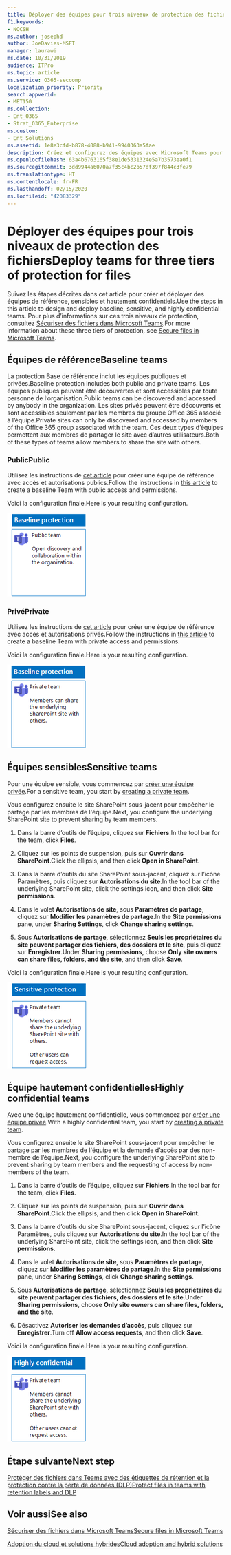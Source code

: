 ```yaml
---
title: Déployer des équipes pour trois niveaux de protection des fichiers
f1.keywords:
- NOCSH
ms.author: josephd
author: JoeDavies-MSFT
manager: laurawi
ms.date: 10/31/2019
audience: ITPro
ms.topic: article
ms.service: O365-seccomp
localization_priority: Priority
search.appverid:
- MET150
ms.collection:
- Ent_O365
- Strat_O365_Enterprise
ms.custom:
- Ent_Solutions
ms.assetid: 1e8e3cfd-b878-4088-b941-9940363a5fae
description: Créez et configurez des équipes avec Microsoft Teams pour différents niveaux de protection des informations pour les fichiers.
ms.openlocfilehash: 63a4b6763165f38e1de5331324e5a7b3573ea0f1
ms.sourcegitcommit: 3dd9944a6070a7f35c4bc2b57df397f844c3fe79
ms.translationtype: HT
ms.contentlocale: fr-FR
ms.lasthandoff: 02/15/2020
ms.locfileid: "42083329"
---
```

# <a name="deploy-teams-for-three-tiers-of-protection-for-files"></a><span data-ttu-id="a6423-103">Déployer des équipes pour trois niveaux de protection des fichiers</span><span class="sxs-lookup"><span data-stu-id="a6423-103">Deploy teams for three tiers of protection for files</span></span>

<span data-ttu-id="a6423-104">Suivez les étapes décrites dans cet article pour créer et déployer des équipes de référence, sensibles et hautement confidentiels.</span><span class="sxs-lookup"><span data-stu-id="a6423-104">Use the steps in this article to design and deploy baseline, sensitive, and highly confidential teams.</span></span> <span data-ttu-id="a6423-105">Pour plus d’informations sur ces trois niveaux de protection, consultez [Sécuriser des fichiers dans Microsoft Teams](secure-files-in-teams.md).</span><span class="sxs-lookup"><span data-stu-id="a6423-105">For more information about these three tiers of protection, see [Secure files in Microsoft Teams](secure-files-in-teams.md).</span></span>

## <a name="baseline-teams"></a><span data-ttu-id="a6423-106">Équipes de référence</span><span class="sxs-lookup"><span data-stu-id="a6423-106">Baseline teams</span></span>

<span data-ttu-id="a6423-107">La protection Base de référence inclut les équipes publiques et privées.</span><span class="sxs-lookup"><span data-stu-id="a6423-107">Baseline protection includes both public and private teams.</span></span> <span data-ttu-id="a6423-108">Les équipes publiques peuvent être découvertes et sont accessibles par toute personne de l’organisation.</span><span class="sxs-lookup"><span data-stu-id="a6423-108">Public teams can be discovered and accessed by anybody in the organization.</span></span> <span data-ttu-id="a6423-109">Les sites privés peuvent être découverts et sont accessibles seulement par les membres du groupe Office 365 associé à l’équipe.</span><span class="sxs-lookup"><span data-stu-id="a6423-109">Private sites can only be discovered and accessed by members of the Office 365 group associated with the team.</span></span> <span data-ttu-id="a6423-110">Ces deux types d’équipes permettent aux membres de partager le site avec d’autres utilisateurs.</span><span class="sxs-lookup"><span data-stu-id="a6423-110">Both of these types of teams allow members to share the site with others.</span></span>

### <a name="public"></a><span data-ttu-id="a6423-111">Public</span><span class="sxs-lookup"><span data-stu-id="a6423-111">Public</span></span>

<span data-ttu-id="a6423-112">Utilisez les instructions de [cet article](https://support.office.com/article/174adf5f-846b-4780-b765-de1a0a737e2b) pour créer une équipe de référence avec accès et autorisations publics.</span><span class="sxs-lookup"><span data-stu-id="a6423-112">Follow the instructions in [this article](https://support.office.com/article/174adf5f-846b-4780-b765-de1a0a737e2b) to create a baseline Team with public access and permissions.</span></span>

<span data-ttu-id="a6423-113">Voici la configuration finale.</span><span class="sxs-lookup"><span data-stu-id="a6423-113">Here is your resulting configuration.</span></span>

![Protection de niveau de référence pour une équipe publique.](../../media/baseline-public-team.png)

### <a name="private"></a><span data-ttu-id="a6423-115">Privé</span><span class="sxs-lookup"><span data-stu-id="a6423-115">Private</span></span>

<span data-ttu-id="a6423-116">Utilisez les instructions de [cet article](https://support.office.com/article/174adf5f-846b-4780-b765-de1a0a737e2b) pour créer une équipe de référence avec accès et autorisations privés.</span><span class="sxs-lookup"><span data-stu-id="a6423-116">Follow the instructions in [this article](https://support.office.com/article/174adf5f-846b-4780-b765-de1a0a737e2b) to create a baseline Team with private access and permissions.</span></span>

<span data-ttu-id="a6423-117">Voici la configuration finale.</span><span class="sxs-lookup"><span data-stu-id="a6423-117">Here is your resulting configuration.</span></span>

![Protection de niveau de référence pour une équipe privée.](../../media/baseline-private-team.png)

## <a name="sensitive-teams"></a><span data-ttu-id="a6423-119">Équipes sensibles</span><span class="sxs-lookup"><span data-stu-id="a6423-119">Sensitive teams</span></span>

<span data-ttu-id="a6423-120">Pour une équipe sensible, vous commencez par [créer une équipe privée](https://support.office.com/article/174adf5f-846b-4780-b765-de1a0a737e2b).</span><span class="sxs-lookup"><span data-stu-id="a6423-120">For a sensitive team, you start by [creating a private team](https://support.office.com/article/174adf5f-846b-4780-b765-de1a0a737e2b).</span></span>

<span data-ttu-id="a6423-121">Vous configurez ensuite le site SharePoint sous-jacent pour empêcher le partage par les membres de l'équipe.</span><span class="sxs-lookup"><span data-stu-id="a6423-121">Next, you configure the underlying SharePoint site to prevent sharing by team members.</span></span>

1. <span data-ttu-id="a6423-122">Dans la barre d’outils de l’équipe, cliquez sur **Fichiers**.</span><span class="sxs-lookup"><span data-stu-id="a6423-122">In the tool bar for the team, click **Files**.</span></span>

2. <span data-ttu-id="a6423-123">Cliquez sur les points de suspension, puis sur **Ouvrir dans SharePoint**.</span><span class="sxs-lookup"><span data-stu-id="a6423-123">Click the ellipsis, and then click **Open in SharePoint**.</span></span>

3. <span data-ttu-id="a6423-124">Dans la barre d’outils du site SharePoint sous-jacent, cliquez sur l’icône Paramètres, puis cliquez sur **Autorisations du site**.</span><span class="sxs-lookup"><span data-stu-id="a6423-124">In the tool bar of the underlying SharePoint site, click the settings icon, and then click **Site permissions**.</span></span>

4. <span data-ttu-id="a6423-125">Dans le volet **Autorisations de site**, sous **Paramètres de partage**, cliquez sur **Modifier les paramètres de partage**.</span><span class="sxs-lookup"><span data-stu-id="a6423-125">In the **Site permissions** pane, under **Sharing Settings**, click **Change sharing settings**.</span></span>

5. <span data-ttu-id="a6423-126">Sous **Autorisations de partage**, sélectionnez **Seuls les propriétaires du site peuvent partager des fichiers, des dossiers et le site**, puis cliquez sur **Enregistrer**.</span><span class="sxs-lookup"><span data-stu-id="a6423-126">Under **Sharing permissions**, choose **Only site owners can share files, folders, and the site**, and then click **Save**.</span></span>

<span data-ttu-id="a6423-127">Voici la configuration finale.</span><span class="sxs-lookup"><span data-stu-id="a6423-127">Here is your resulting configuration.</span></span>

![Protection sensible pour les membres d’une équipe.](../../media/sensitive-team.png)

## <a name="highly-confidential-teams"></a><span data-ttu-id="a6423-129">Équipe hautement confidentielles</span><span class="sxs-lookup"><span data-stu-id="a6423-129">Highly confidential teams</span></span>

<span data-ttu-id="a6423-130">Avec une équipe hautement confidentielle, vous commencez par [créer une équipe privée](https://support.office.com/article/174adf5f-846b-4780-b765-de1a0a737e2b).</span><span class="sxs-lookup"><span data-stu-id="a6423-130">With a highly confidential team, you start by [creating a private team](https://support.office.com/article/174adf5f-846b-4780-b765-de1a0a737e2b).</span></span>

<span data-ttu-id="a6423-131">Vous configurez ensuite le site SharePoint sous-jacent pour empêcher le partage par les membres de l'équipe et la demande d’accès par des non-membre de l’équipe.</span><span class="sxs-lookup"><span data-stu-id="a6423-131">Next, you configure the underlying SharePoint site to prevent sharing by team members and the requesting of access by non-members of the team.</span></span>

1. <span data-ttu-id="a6423-132">Dans la barre d’outils de l’équipe, cliquez sur **Fichiers**.</span><span class="sxs-lookup"><span data-stu-id="a6423-132">In the tool bar for the team, click **Files**.</span></span>

2. <span data-ttu-id="a6423-133">Cliquez sur les points de suspension, puis sur **Ouvrir dans SharePoint**.</span><span class="sxs-lookup"><span data-stu-id="a6423-133">Click the ellipsis, and then click **Open in SharePoint**.</span></span>

3. <span data-ttu-id="a6423-134">Dans la barre d’outils du site SharePoint sous-jacent, cliquez sur l’icône Paramètres, puis cliquez sur **Autorisations du site**.</span><span class="sxs-lookup"><span data-stu-id="a6423-134">In the tool bar of the underlying SharePoint site, click the settings icon, and then click **Site permissions**.</span></span>

4. <span data-ttu-id="a6423-135">Dans le volet **Autorisations de site**, sous **Paramètres de partage**, cliquez sur **Modifier les paramètres de partage**.</span><span class="sxs-lookup"><span data-stu-id="a6423-135">In the **Site permissions** pane, under **Sharing Settings**, click **Change sharing settings**.</span></span>

5. <span data-ttu-id="a6423-136">Sous **Autorisations de partage**, sélectionnez **Seuls les propriétaires du site peuvent partager des fichiers, des dossiers et le site**.</span><span class="sxs-lookup"><span data-stu-id="a6423-136">Under **Sharing permissions**, choose **Only site owners can share files, folders, and the site**.</span></span>

6. <span data-ttu-id="a6423-137">Désactivez **Autoriser les demandes d’accès**, puis cliquez sur **Enregistrer**.</span><span class="sxs-lookup"><span data-stu-id="a6423-137">Turn off **Allow access requests**, and then click **Save**.</span></span>

<span data-ttu-id="a6423-138">Voici la configuration finale.</span><span class="sxs-lookup"><span data-stu-id="a6423-138">Here is your resulting configuration.</span></span>

![Protection hautement confidentielle pour les membres d’une équipe.](../../media/highly-confidential-team.png)

## <a name="next-step"></a><span data-ttu-id="a6423-140">Étape suivante</span><span class="sxs-lookup"><span data-stu-id="a6423-140">Next step</span></span>

[<span data-ttu-id="a6423-141">Protéger des fichiers dans Teams avec des étiquettes de rétention et la protection contre la perte de données (DLP)</span><span class="sxs-lookup"><span data-stu-id="a6423-141">Protect files in teams with retention labels and DLP</span></span>](deploy-teams-retention-DLP.md)

## <a name="see-also"></a><span data-ttu-id="a6423-142">Voir aussi</span><span class="sxs-lookup"><span data-stu-id="a6423-142">See also</span></span>

[<span data-ttu-id="a6423-143">Sécuriser des fichiers dans Microsoft Teams</span><span class="sxs-lookup"><span data-stu-id="a6423-143">Secure files in Microsoft Teams</span></span>](secure-files-in-teams.md)

[<span data-ttu-id="a6423-144">Adoption du cloud et solutions hybrides</span><span class="sxs-lookup"><span data-stu-id="a6423-144">Cloud adoption and hybrid solutions</span></span>](https://docs.microsoft.com/office365/enterprise/cloud-adoption-and-hybrid-solutions)
